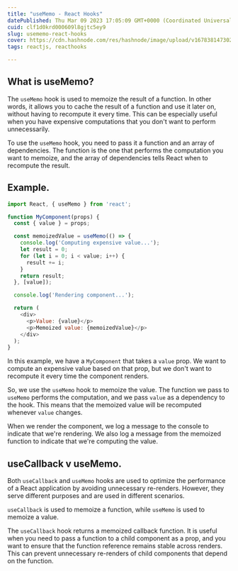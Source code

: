 ```yaml
---
title: "useMemo - React Hooks"
datePublished: Thu Mar 09 2023 17:05:09 GMT+0000 (Coordinated Universal Time)
cuid: clf1d0krd000609l8gjtc5ey9
slug: usememo-react-hooks
cover: https://cdn.hashnode.com/res/hashnode/image/upload/v1678381473024/a6a6214c-e724-4bae-8afd-ed833fe30622.png
tags: reactjs, reacthooks

---
```


## What is useMemo?

The `useMemo` hook is used to memoize the result of a function. In other words, it allows you to cache the result of a function and use it later on, without having to recompute it every time. This can be especially useful when you have expensive computations that you don't want to perform unnecessarily.

To use the `useMemo` hook, you need to pass it a function and an array of dependencies. The function is the one that performs the computation you want to memoize, and the array of dependencies tells React when to recompute the result.

## Example.

```javascript
import React, { useMemo } from 'react';

function MyComponent(props) {
  const { value } = props;

  const memoizedValue = useMemo(() => {
    console.log('Computing expensive value...');
    let result = 0;
    for (let i = 0; i < value; i++) {
      result += i;
    }
    return result;
  }, [value]);

  console.log('Rendering component...');

  return (
    <div>
      <p>Value: {value}</p>
      <p>Memoized value: {memoizedValue}</p>
    </div>
  );
}
```

In this example, we have a `MyComponent` that takes a `value` prop. We want to compute an expensive value based on that prop, but we don't want to recompute it every time the component renders.

So, we use the `useMemo` hook to memoize the value. The function we pass to `useMemo` performs the computation, and we pass `value` as a dependency to the hook. This means that the memoized value will be recomputed whenever `value` changes.

When we render the component, we log a message to the console to indicate that we're rendering. We also log a message from the memoized function to indicate that we're computing the value.

## useCallback v useMemo.

Both `useCallback` and `useMemo` hooks are used to optimize the performance of a React application by avoiding unnecessary re-renders. However, they serve different purposes and are used in different scenarios.

`useCallback` is used to memoize a function, while `useMemo` is used to memoize a value.

The `useCallback` hook returns a memoized callback function. It is useful when you need to pass a function to a child component as a prop, and you want to ensure that the function reference remains stable across renders. This can prevent unnecessary re-renders of child components that depend on the function.